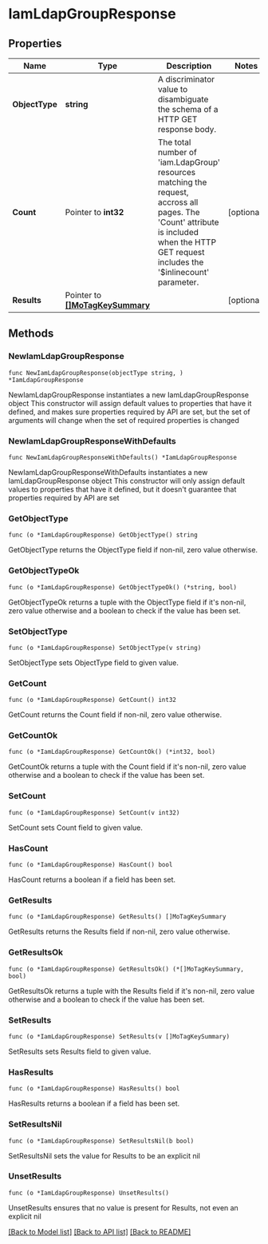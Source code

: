 # IamLdapGroupResponse

## Properties

Name | Type | Description | Notes
------------ | ------------- | ------------- | -------------
**ObjectType** | **string** | A discriminator value to disambiguate the schema of a HTTP GET response body. | 
**Count** | Pointer to **int32** | The total number of &#39;iam.LdapGroup&#39; resources matching the request, accross all pages. The &#39;Count&#39; attribute is included when the HTTP GET request includes the &#39;$inlinecount&#39; parameter. | [optional] 
**Results** | Pointer to [**[]MoTagKeySummary**](MoTagKeySummary.md) |  | [optional] 

## Methods

### NewIamLdapGroupResponse

`func NewIamLdapGroupResponse(objectType string, ) *IamLdapGroupResponse`

NewIamLdapGroupResponse instantiates a new IamLdapGroupResponse object
This constructor will assign default values to properties that have it defined,
and makes sure properties required by API are set, but the set of arguments
will change when the set of required properties is changed

### NewIamLdapGroupResponseWithDefaults

`func NewIamLdapGroupResponseWithDefaults() *IamLdapGroupResponse`

NewIamLdapGroupResponseWithDefaults instantiates a new IamLdapGroupResponse object
This constructor will only assign default values to properties that have it defined,
but it doesn't guarantee that properties required by API are set

### GetObjectType

`func (o *IamLdapGroupResponse) GetObjectType() string`

GetObjectType returns the ObjectType field if non-nil, zero value otherwise.

### GetObjectTypeOk

`func (o *IamLdapGroupResponse) GetObjectTypeOk() (*string, bool)`

GetObjectTypeOk returns a tuple with the ObjectType field if it's non-nil, zero value otherwise
and a boolean to check if the value has been set.

### SetObjectType

`func (o *IamLdapGroupResponse) SetObjectType(v string)`

SetObjectType sets ObjectType field to given value.


### GetCount

`func (o *IamLdapGroupResponse) GetCount() int32`

GetCount returns the Count field if non-nil, zero value otherwise.

### GetCountOk

`func (o *IamLdapGroupResponse) GetCountOk() (*int32, bool)`

GetCountOk returns a tuple with the Count field if it's non-nil, zero value otherwise
and a boolean to check if the value has been set.

### SetCount

`func (o *IamLdapGroupResponse) SetCount(v int32)`

SetCount sets Count field to given value.

### HasCount

`func (o *IamLdapGroupResponse) HasCount() bool`

HasCount returns a boolean if a field has been set.

### GetResults

`func (o *IamLdapGroupResponse) GetResults() []MoTagKeySummary`

GetResults returns the Results field if non-nil, zero value otherwise.

### GetResultsOk

`func (o *IamLdapGroupResponse) GetResultsOk() (*[]MoTagKeySummary, bool)`

GetResultsOk returns a tuple with the Results field if it's non-nil, zero value otherwise
and a boolean to check if the value has been set.

### SetResults

`func (o *IamLdapGroupResponse) SetResults(v []MoTagKeySummary)`

SetResults sets Results field to given value.

### HasResults

`func (o *IamLdapGroupResponse) HasResults() bool`

HasResults returns a boolean if a field has been set.

### SetResultsNil

`func (o *IamLdapGroupResponse) SetResultsNil(b bool)`

 SetResultsNil sets the value for Results to be an explicit nil

### UnsetResults
`func (o *IamLdapGroupResponse) UnsetResults()`

UnsetResults ensures that no value is present for Results, not even an explicit nil

[[Back to Model list]](../README.md#documentation-for-models) [[Back to API list]](../README.md#documentation-for-api-endpoints) [[Back to README]](../README.md)


